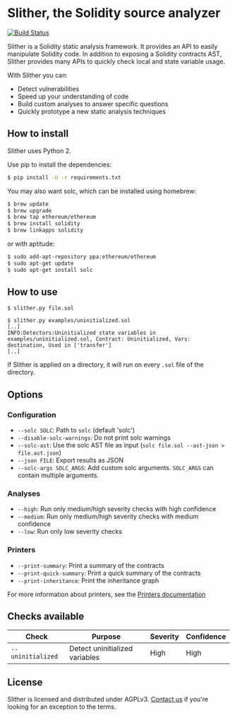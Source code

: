 # Slither, the Solidity source analyzer
[![Build Status](https://travis-ci.com/trailofbits/slither.svg?token=JEF97dFy1QsDCfQ2Wusd&branch=master)](https://travis-ci.com/trailofbits/slither)

Slither is a Solidity static analysis framework. It provides an API to easily manipulate Solidity code. In addition to exposing a Solidity contracts AST, Slither provides many APIs to quickly check local and state variable usage.

With Slither you can:
- Detect vulnerabilities
- Speed up your understanding of code
- Build custom analyses to answer specific questions
- Quickly prototype a new static analysis techniques

## How to install

Slither uses Python 2.

Use pip to install the dependencies:

```bash
$ pip install -U -r requirements.txt
```

You may also want solc, which can be installed using homebrew:

```bash
$ brew update
$ brew upgrade
$ brew tap ethereum/ethereum
$ brew install solidity
$ brew linkapps solidity
```

or with aptitude:

```bash
$ sudo add-apt-repository ppa:ethereum/ethereum
$ sudo apt-get update
$ sudo apt-get install solc
```

## How to use

``` 
$ slither.py file.sol
``` 

``` 
$ slither.py examples/uninitialized.sol
[..]
INFO:Detectors:Uninitialized state variables in examples/uninitialized.sol, Contract: Uninitialized, Vars: destination, Used in ['transfer']
[..]
``` 

If Slither is applied on a directory, it will run on every `.sol` file of the directory.

## Options

### Configuration
* `--solc SOLC`: Path to `solc` (default 'solc')
* `--disable-solc-warnings`: Do not print solc warnings
* `--solc-ast`: Use the solc AST file as input (`solc file.sol --ast-json > file.ast.json`)
* `--json FILE`: Export results as JSON
* `--solc-args SOLC_ARGS`: Add custom solc arguments. `SOLC_ARGS` can contain multiple arguments.

### Analyses
* `--high`: Run only medium/high severity checks with high confidence
* `--medium`: Run only medium/high severity checks with medium confidence
* `--low`: Run only low severity checks

### Printers
* `--print-summary`: Print a summary of the contracts
* `--print-quick-summary`: Print a quick summary of the contracts
* `--print-inheritance`: Print the inheritance graph

For more information about printers, see the [Printers documentation](docs/PRINTERS.md)

## Checks available

Check | Purpose | Severity | Confidence
--- | --- | --- | ---
`--uninitialized`| Detect uninitialized variables | High | High


## License

Slither is licensed and distributed under AGPLv3. [Contact us](mailto:opensource@trailofbits.com) if you're looking for an exception to the terms.
